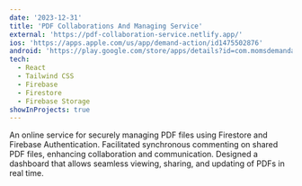 ```yaml
---
date: '2023-12-31'
title: 'PDF Collaborations And Managing Service'
external: 'https://pdf-collaboration-service.netlify.app/'
ios: 'https://apps.apple.com/us/app/demand-action/id1475502876'
android: 'https://play.google.com/store/apps/details?id=com.momsdemandaction.app'
tech:
  - React
  - Tailwind CSS
  - Firebase
  - Firestore
  - Firebase Storage
showInProjects: true
---
```


An online service for securely managing PDF files using Firestore and Firebase Authentication. Facilitated synchronous commenting on shared PDF files, enhancing collaboration and communication. Designed a dashboard that allows seamless viewing, sharing, and updating of PDFs in real time.